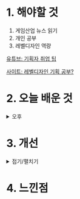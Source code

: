 
# 1. 해야할 것

1. 게임산업 뉴스 읽기 
2. 개인 공부  
3. 레벨디자인 역량

[유튜브: 기획자 취업 팁](https://www.youtube.com/watch?v=gRe3YDUTxeo)

[사이트: 레벨디자인 기획 공부?](https://brunch.co.kr/@brunchizh0/28)

# 2. 오늘 배운 것


<details>
<summary>오후</summary>

## 레벨디자인 역량

어떻게 공부해야 할까?

![image](https://github.com/JM94Ent/TIL-WIL/assets/143363550/25a8b6bd-dc8c-43d8-8fe5-68b261ebc191)

</details>




# 3. 개선


<details>
<summary>접기/펼치기</summary>


</details>



# 4. 느낀점


